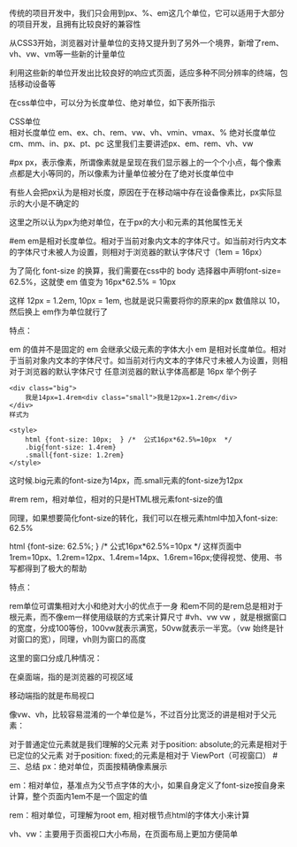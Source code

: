 传统的项目开发中，我们只会用到px、%、em这几个单位，它可以适用于大部分的项目开发，且拥有比较良好的兼容性

从CSS3开始，浏览器对计量单位的支持又提升到了另外一个境界，新增了rem、vh、vw、vm等一些新的计量单位

利用这些新的单位开发出比较良好的响应式页面，适应多种不同分辨率的终端，包括移动设备等

在css单位中，可以分为长度单位、绝对单位，如下表所指示

CSS单位	
相对长度单位	em、ex、ch、rem、vw、vh、vmin、vmax、%
绝对长度单位	cm、mm、in、px、pt、pc
这里我们主要讲述px、em、rem、vh、vw

#px
px，表示像素，所谓像素就是呈现在我们显示器上的一个个小点，每个像素点都是大小等同的，所以像素为计量单位被分在了绝对长度单位中

有些人会把px认为是相对长度，原因在于在移动端中存在设备像素比，px实际显示的大小是不确定的

这里之所以认为px为绝对单位，在于px的大小和元素的其他属性无关

#em
em是相对长度单位。相对于当前对象内文本的字体尺寸。如当前对行内文本的字体尺寸未被人为设置，则相对于浏览器的默认字体尺寸（1em = 16px）

为了简化 font-size 的换算，我们需要在css中的 body 选择器中声明font-size= 62.5%，这就使 em 值变为 16px*62.5% = 10px

这样 12px = 1.2em, 10px = 1em, 也就是说只需要将你的原来的px 数值除以 10，然后换上 em作为单位就行了

特点：

em 的值并不是固定的
em 会继承父级元素的字体大小
em 是相对长度单位。相对于当前对象内文本的字体尺寸。如当前对行内文本的字体尺寸未被人为设置，则相对于浏览器的默认字体尺寸
任意浏览器的默认字体高都是 16px
举个例子
```
<div class="big">
    我是14px=1.4rem<div class="small">我是12px=1.2rem</div>
</div>
样式为

<style>
    html {font-size: 10px;  } /*  公式16px*62.5%=10px  */  
    .big{font-size: 1.4rem}
    .small{font-size: 1.2rem}
</style>
```
这时候.big元素的font-size为14px，而.small元素的font-size为12px

#rem
rem，相对单位，相对的只是HTML根元素font-size的值

同理，如果想要简化font-size的转化，我们可以在根元素html中加入font-size: 62.5%

html {font-size: 62.5%;  } /*  公式16px*62.5%=10px  */ 
这样页面中1rem=10px、1.2rem=12px、1.4rem=14px、1.6rem=16px;使得视觉、使用、书写都得到了极大的帮助

特点：

rem单位可谓集相对大小和绝对大小的优点于一身
和em不同的是rem总是相对于根元素，而不像em一样使用级联的方式来计算尺寸
#vh、vw
vw ，就是根据窗口的宽度，分成100等份，100vw就表示满宽，50vw就表示一半宽。（vw 始终是针对窗口的宽），同理，vh则为窗口的高度

这里的窗口分成几种情况：

在桌面端，指的是浏览器的可视区域

移动端指的就是布局视口

像vw、vh，比较容易混淆的一个单位是%，不过百分比宽泛的讲是相对于父元素：

对于普通定位元素就是我们理解的父元素
对于position: absolute;的元素是相对于已定位的父元素
对于position: fixed;的元素是相对于 ViewPort（可视窗口）
#三、总结
px：绝对单位，页面按精确像素展示

em：相对单位，基准点为父节点字体的大小，如果自身定义了font-size按自身来计算，整个页面内1em不是一个固定的值

rem：相对单位，可理解为root em, 相对根节点html的字体大小来计算

vh、vw：主要用于页面视口大小布局，在页面布局上更加方便简单